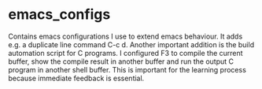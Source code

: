# emacs_configs

Contains emacs configurations I use to extend emacs behaviour. It adds e.g. a duplicate line command C-c d. Another important addition is the build automation script for C programs. I configured F3 to compile the current buffer, show the compile result in another buffer and run the output C program in another shell buffer. This is important for the learning process because immediate feedback is essential.
